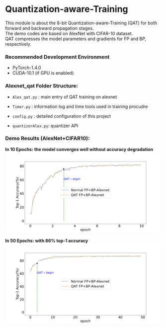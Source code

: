 # Quantization-aware-Training 
This module is about the 8-bit Quantization-aware-Training (QAT) for both forward and backward propagation stages.  
The demo codes are based on AlexNet with CIFAR-10 dataset.  
QAT compresses the model parameters and gradients for FP and BP, respectively.

### Recommended Development Environment
* PyTorch-1.4.0
* CUDA-10.1 (if GPU is enabled)

### Alexnet_qat  Folder Structure:  

* `Alex_qat.py`     : main entry of QAT training on alexnet
 
* `Timer.py`        : information log and time tools used in training procudre

* `config.py`       : detailed configuration of this project  
 
* `quantizerAlex.py`: quantizer API  
                
### Demo Results (AlexNet+CIFAR10):   

**In 10 Epochs: the model converges well without accuracy degradation**
![avatar](./demo_results/QAT_BP_Alex_perepoch_10log_for_10_epoch.png)

**In 50 Epochs: with 86% top-1 accuracy**
![avatar](./demo_results/QAT_BP_Alex_perepoch_1log_for_50_epoch.png)